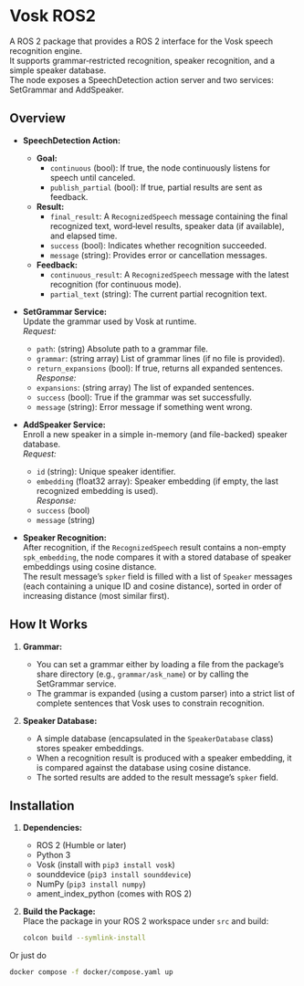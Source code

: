 # Vosk ROS2

A ROS 2 package that provides a ROS 2 interface for the Vosk speech recognition engine.  
It supports grammar‐restricted recognition, speaker recognition, and a simple speaker database.  
The node exposes a SpeechDetection action server and two services: SetGrammar and AddSpeaker.

## Overview

- **SpeechDetection Action:**  
  - **Goal:**  
    - `continuous` (bool): If true, the node continuously listens for speech until canceled.
    - `publish_partial` (bool): If true, partial results are sent as feedback.
  - **Result:**  
    - `final_result`: A `RecognizedSpeech` message containing the final recognized text, word‐level results, speaker data (if available), and elapsed time.
    - `success` (bool): Indicates whether recognition succeeded.
    - `message` (string): Provides error or cancellation messages.
  - **Feedback:**  
    - `continuous_result`: A `RecognizedSpeech` message with the latest recognition (for continuous mode).
    - `partial_text` (string): The current partial recognition text.

- **SetGrammar Service:**  
  Update the grammar used by Vosk at runtime.  
  *Request:*  
  - `path`: (string) Absolute path to a grammar file.  
  - `grammar`: (string array) List of grammar lines (if no file is provided).  
  - `return_expansions` (bool): If true, returns all expanded sentences.  
  *Response:*  
  - `expansions`: (string array) The list of expanded sentences.
  - `success` (bool): True if the grammar was set successfully.
  - `message` (string): Error message if something went wrong.

- **AddSpeaker Service:**  
  Enroll a new speaker in a simple in-memory (and file-backed) speaker database.  
  *Request:*  
  - `id` (string): Unique speaker identifier.
  - `embedding` (float32 array): Speaker embedding (if empty, the last recognized embedding is used).  
  *Response:*  
  - `success` (bool)
  - `message` (string)

- **Speaker Recognition:**  
  After recognition, if the `RecognizedSpeech` result contains a non-empty `spk_embedding`, the node compares it with a stored database of speaker embeddings using cosine distance.  
  The result message’s `spker` field is filled with a list of `Speaker` messages (each containing a unique ID and cosine distance), sorted in order of increasing distance (most similar first).

## How It Works
   
1. **Grammar:**  
   - You can set a grammar either by loading a file from the package’s share directory (e.g., `grammar/ask_name`) or by calling the SetGrammar service.
   - The grammar is expanded (using a custom parser) into a strict list of complete sentences that Vosk uses to constrain recognition.

2. **Speaker Database:**  
   - A simple database (encapsulated in the `SpeakerDatabase` class) stores speaker embeddings.
   - When a recognition result is produced with a speaker embedding, it is compared against the database using cosine distance.
   - The sorted results are added to the result message’s `spker` field.

## Installation

1. **Dependencies:**  
   - ROS 2 (Humble or later)  
   - Python 3  
   - Vosk (install with `pip3 install vosk`)  
   - sounddevice (`pip3 install sounddevice`)  
   - NumPy (`pip3 install numpy`)  
   - ament_index_python (comes with ROS 2)

2. **Build the Package:**  
   Place the package in your ROS 2 workspace under `src` and build:
   ```bash
   colcon build --symlink-install


Or just do
```bash
docker compose -f docker/compose.yaml up
```